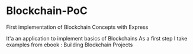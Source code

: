 # Blockchain-PoC
First implementation of Blockchain  Concepts with Express 

It'a an application to implement basics of Blockchains 
As a first step I take examples from ebook : Building Blockchain Projects 
